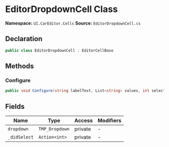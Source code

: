 # EditorDropdownCell Class

**Namespace:** `UI.CarEditor.Cells`
**Source:** `EditorDropdownCell.cs`

## Declaration

```csharp
public class EditorDropdownCell : EditorCellBase
```

## Methods

### Configure

```csharp
public void Configure(string labelText, List<string> values, int selected, Action<int> didSelect)
```

## Fields

| Name | Type | Access | Modifiers |
|------|------|--------|-----------|
| `dropdown` | `TMP_Dropdown` | private | - |
| `_didSelect` | `Action<int>` | private | - |

